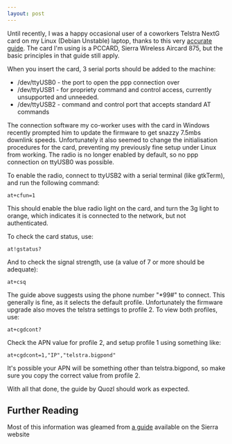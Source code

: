 ```yaml
---
layout: post
---
```

Until recently, I was a happy occasional user of a coworkers Telstra NextG card
on my Linux (Debian Unstable) laptop, thanks to this very [accurate
guide](http://quozl.linux.org.au/bp3-usb/). The card I'm using is a PCCARD,
Sierra Wireless Aircard 875, but the basic principles in that guide still apply.

When you insert the card, 3 serial ports should be added to the machine:

* /dev/ttyUSB0 - the port to open the ppp connection over
* /dev/ttyUSB1 - for propriety command and control access, currently unsupported and unneeded.
* /dev/ttyUSB2 - command and control port that accepts standard AT commands

The connection software my co-worker uses with the card in Windows recently prompted him
to update the firmware to get snazzy 7.5mbs downlink speeds. Unfortunately it also seemed
to change the initialisation procedures for the card, preventing my previously
fine setup under Linux from working. The radio is no longer enabled by default,
so no ppp connection on ttyUSB0 was possible.

To enable the radio, connect to ttyUSB2 with a serial terminal (like gtkTerm), and run the
following command:

    at+cfun=1

This should enable the blue radio light on the card, and turn the 3g light to orange, which 
indicates it is connected to the network, but not authenticated.

To check the card status, use:

    at!gstatus?

And to check the signal strength, use (a value of 7 or more should be adequate):

    at+csq

The guide above suggests using the phone number "\*99#" to connect. This generally
is fine, as it selects the default profile. Unfortunately the firmware upgrade also moves
the telstra settings to profile 2. To view both profiles, use: 

    at+cgdcont?

Check the APN value for profile 2, and setup profile 1 using something like:

    at+cgdcont=1,"IP","telstra.bigpond"

It's possible your APN will be something other than telstra.bigpond, so make sure you copy the 
correct value from profile 2.

With all that done, the guide by Quozl should work as expected.

## Further Reading

Most of this information was gleamed from [a guide](http://www.sierrawireless.com/faq/ShowFAQ.aspx?ID=1087) available on the Sierra website
